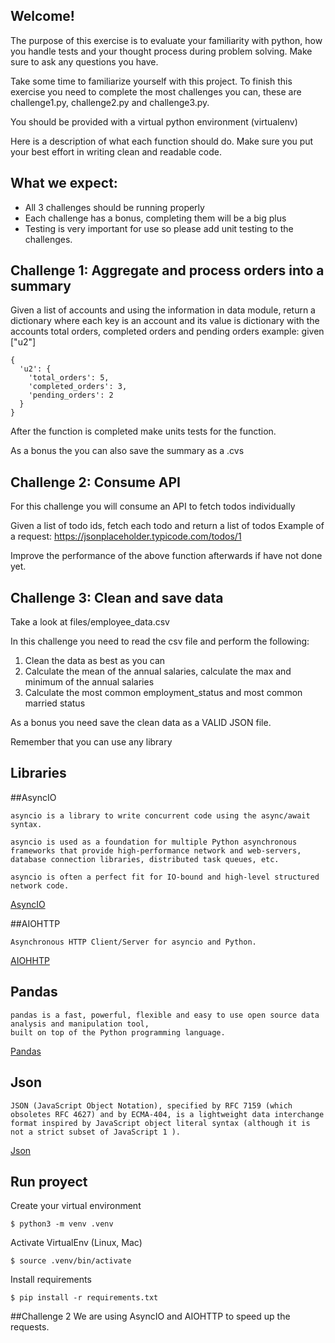 ## Welcome!

The purpose of this exercise is to evaluate your familiarity with python, how you handle tests and your thought process during problem solving. Make sure to ask any questions you have.

Take some time to familiarize yourself with this project. To finish this exercise you need to complete the most challenges you can, these are challenge1.py, challenge2.py and challenge3.py.

You should be provided with a virtual python environment (virtualenv)

Here is a description of what each function should do. Make sure you put your best effort in writing clean and readable code.


## What we expect:
 - All 3 challenges should be running properly
 - Each challenge has a bonus, completing them will be a big plus
 - Testing is very important for use so please add unit testing to the challenges.


## Challenge 1: Aggregate and process orders into a summary

Given a list of accounts and using the information in data module, return a dictionary where each key is an account and its value is dictionary with the accounts total orders, completed orders and pending orders
example:
given ["u2"]

```
{
  'u2': {
    'total_orders': 5,
    'completed_orders': 3,
    'pending_orders': 2
  }
}
```

After the function is completed make units tests for the function.

As a bonus the you can also save the summary as a .cvs

## Challenge 2: Consume API

For this challenge you will consume an API to fetch todos individually

Given a list of todo ids,  fetch each todo and return a list of todos
Example of a request: https://jsonplaceholder.typicode.com/todos/1

Improve the performance of the above function afterwards if have not done yet.


## Challenge 3: Clean and save data

Take a look at files/employee_data.csv

In this challenge you need to read the csv file and perform the following:
1. Clean the data as best as you can
2. Calculate the mean of the annual salaries, calculate the max and minimum of the annual salaries
3. Calculate the most common employment_status and most common married status


As a bonus you need save the clean data as a VALID JSON file.

Remember that you can use any library

## Libraries

##AsyncIO
```
asyncio is a library to write concurrent code using the async/await syntax.

asyncio is used as a foundation for multiple Python asynchronous frameworks that provide high-performance network and web-servers, database connection libraries, distributed task queues, etc.

asyncio is often a perfect fit for IO-bound and high-level structured network code.
```

[AsyncIO](https://docs.python.org/3/library/asyncio.html)




##AIOHTTP

```
Asynchronous HTTP Client/Server for asyncio and Python.
```

[AIOHHTP](https://docs.aiohttp.org/en/stable/)

## Pandas

```
pandas is a fast, powerful, flexible and easy to use open source data analysis and manipulation tool,
built on top of the Python programming language.
```
[Pandas](https://pandas.pydata.org/)

## Json

```
JSON (JavaScript Object Notation), specified by RFC 7159 (which obsoletes RFC 4627) and by ECMA-404, is a lightweight data interchange format inspired by JavaScript object literal syntax (although it is not a strict subset of JavaScript 1 ).
```
[Json](https://docs.python.org/3/library/json.html)

## Run proyect
Create your virtual environment
```
$ python3 -m venv .venv
```

Activate VirtualEnv (Linux, Mac)
```
$ source .venv/bin/activate
```

Install requirements

```
$ pip install -r requirements.txt
```

##Challenge 2
We are using AsyncIO and AIOHTTP to speed up the requests.
